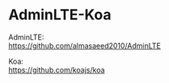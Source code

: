 # AdminLTE-Koa


AdminLTE:  
https://github.com/almasaeed2010/AdminLTE  

Koa:  
https://github.com/koajs/koa
